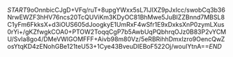 $START$9oOnnbicCJgD+VFq/ruT+8upgYWxx5sL7lJIXZ9pJxIcc/swobCq3b36NrwEWZF3hHV76ncs20TcQUViKm3KDyOC81BhMwe5JuBIZZBnnd7MBSL8C1yFm6FkksX+d3iOUS605dJoogkyE1UmRxF4wSfr1E9xDxksXnP0zymLXus0rYi+/gKZfwgkCOA0+PTOW2ToqqCgP7b5AwbUqPQbhrqOJz0B83P2vYCMU/SvIa8go4/DMeVWlGOMFFF+Aivb98m80Vz/5eRBRihhDmxlzro9OencQwZosYtqKD4zENohGBe121teU53+1Cye43BveuDIEBoF522Oj/wouIYtnA==$END$